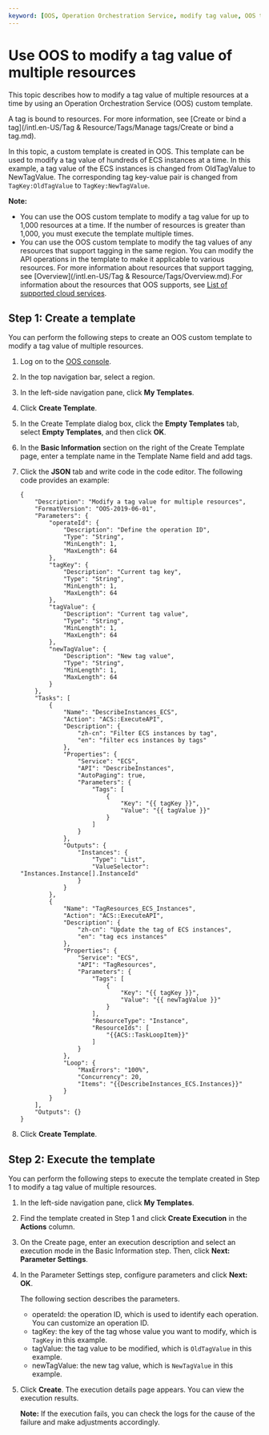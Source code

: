 ```yaml
---
keyword: [OOS, Operation Orchestration Service, modify tag value, OOS template]
---
```


# Use OOS to modify a tag value of multiple resources

This topic describes how to modify a tag value of multiple resources at a time by using an Operation Orchestration Service \(OOS\) custom template.

A tag is bound to resources. For more information, see [Create or bind a tag](/intl.en-US/Tag & Resource/Tags/Manage tags/Create or bind a tag.md).

In this topic, a custom template is created in OOS. This template can be used to modify a tag value of hundreds of ECS instances at a time. In this example, a tag value of the ECS instances is changed from OldTagValue to NewTagValue. The corresponding tag key-value pair is changed from `TagKey:OldTagValue` to `TagKey:NewTagValue`.

**Note:**

-   You can use the OOS custom template to modify a tag value for up to 1,000 resources at a time. If the number of resources is greater than 1,000, you must execute the template multiple times.
-   You can use the OOS custom template to modify the tag values of any resources that support tagging in the same region. You can modify the API operations in the template to make it applicable to various resources. For more information about resources that support tagging, see [Overview](/intl.en-US/Tag & Resource/Tags/Overview.md).For information about the resources that OOS supports, see [List of supported cloud services](https://www.alibabacloud.com/help/doc-detail/120682.htm).

## Step 1: Create a template

You can perform the following steps to create an OOS custom template to modify a tag value of multiple resources.

1.  Log on to the [OOS console](https://oos.console.aliyun.com/).

2.  In the top navigation bar, select a region.

3.  In the left-side navigation pane, click **My Templates**.

4.  Click **Create Template**.

5.  In the Create Template dialog box, click the **Empty Templates** tab, select **Empty Templates**, and then click **OK**.

6.  In the **Basic Information** section on the right of the Create Template page, enter a template name in the Template Name field and add tags.

7.  Click the **JSON** tab and write code in the code editor. The following code provides an example:

    ```
    {
        "Description": "Modify a tag value for multiple resources",
        "FormatVersion": "OOS-2019-06-01",
        "Parameters": {
            "operateId": {
                "Description": "Define the operation ID",
                "Type": "String",
                "MinLength": 1,
                "MaxLength": 64
            },
            "tagKey": {
                "Description": "Current tag key",
                "Type": "String",
                "MinLength": 1,
                "MaxLength": 64
            },
            "tagValue": {
                "Description": "Current tag value",
                "Type": "String",
                "MinLength": 1,
                "MaxLength": 64
            },
            "newTagValue": {
                "Description": "New tag value",
                "Type": "String",
                "MinLength": 1,
                "MaxLength": 64
            }
        },
        "Tasks": [
            {
                "Name": "DescribeInstances_ECS",
                "Action": "ACS::ExecuteAPI",
                "Description": {
                    "zh-cn": "Filter ECS instances by tag",
                    "en": "filter ecs instances by tags"
                },
                "Properties": {
                    "Service": "ECS",
                    "API": "DescribeInstances",
                    "AutoPaging": true,
                    "Parameters": {
                        "Tags": [
                            {
                                "Key": "{{ tagKey }}",
                                "Value": "{{ tagValue }}"
                            }
                        ]
                    }
                },
                "Outputs": {
                    "Instances": {
                        "Type": "List",
                        "ValueSelector": "Instances.Instance[].InstanceId"
                    }
                }
            },
            {
                "Name": "TagResources_ECS_Instances",
                "Action": "ACS::ExecuteAPI",
                "Description": {
                    "zh-cn": "Update the tag of ECS instances",
                    "en": "tag ecs instances"
                },
                "Properties": {
                    "Service": "ECS",
                    "API": "TagResources",
                    "Parameters": {
                        "Tags": [
                            {
                                "Key": "{{ tagKey }}",
                                "Value": "{{ newTagValue }}"
                            }
                        ],
                        "ResourceType": "Instance",
                        "ResourceIds": [
                            "{{ACS::TaskLoopItem}}"
                        ]
                    }
                },
                "Loop": {
                    "MaxErrors": "100%",
                    "Concurrency": 20,
                    "Items": "{{DescribeInstances_ECS.Instances}}"
                }
            }
        ],
        "Outputs": {}
    }
    ```

8.  Click **Create Template**.


## Step 2: Execute the template

You can perform the following steps to execute the template created in Step 1 to modify a tag value of multiple resources.

1.  In the left-side navigation pane, click **My Templates**.

2.  Find the template created in Step 1 and click **Create Execution** in the **Actions** column.

3.  On the Create page, enter an execution description and select an execution mode in the Basic Information step. Then, click **Next: Parameter Settings**.

4.  In the Parameter Settings step, configure parameters and click **Next: OK**.

    The following section describes the parameters.

    -   operateId: the operation ID, which is used to identify each operation. You can customize an operation ID.
    -   tagKey: the key of the tag whose value you want to modify, which is `TagKey` in this example.
    -   tagValue: the tag value to be modified, which is `OldTagValue` in this example.
    -   newTagValue: the new tag value, which is `NewTagValue` in this example.
5.  Click **Create**. The execution details page appears. You can view the execution results.

    **Note:** If the execution fails, you can check the logs for the cause of the failure and make adjustments accordingly.


